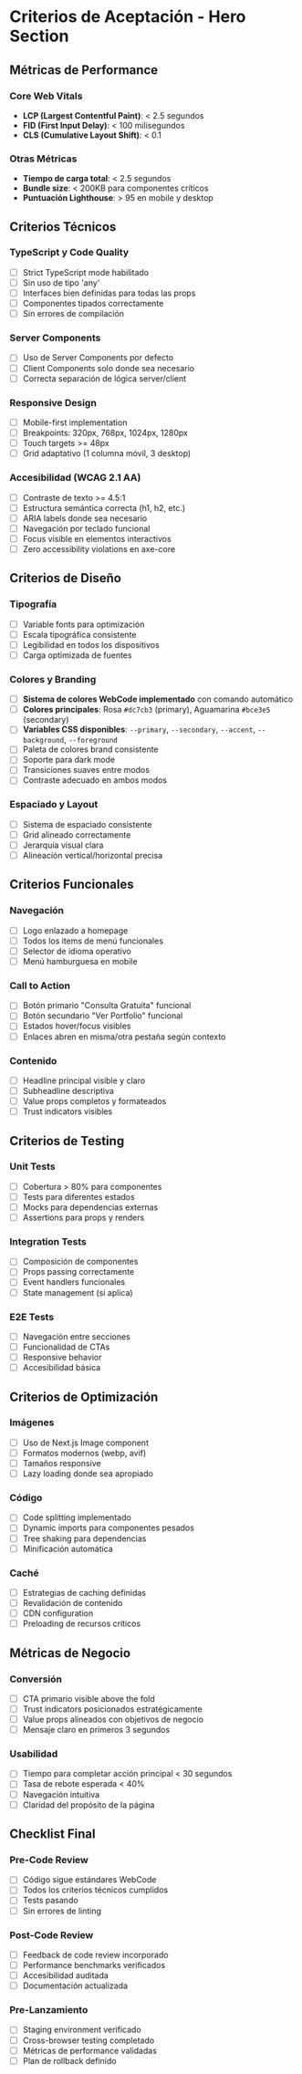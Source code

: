 # Criterios de Aceptación - Hero Section

## Métricas de Performance

### Core Web Vitals

- **LCP (Largest Contentful Paint)**: < 2.5 segundos
- **FID (First Input Delay)**: < 100 milisegundos
- **CLS (Cumulative Layout Shift)**: < 0.1

### Otras Métricas

- **Tiempo de carga total**: < 2.5 segundos
- **Bundle size**: < 200KB para componentes críticos
- **Puntuación Lighthouse**: > 95 en mobile y desktop

## Criterios Técnicos

### TypeScript y Code Quality

- [ ] Strict TypeScript mode habilitado
- [ ] Sin uso de tipo 'any'
- [ ] Interfaces bien definidas para todas las props
- [ ] Componentes tipados correctamente
- [ ] Sin errores de compilación

### Server Components

- [ ] Uso de Server Components por defecto
- [ ] Client Components solo donde sea necesario
- [ ] Correcta separación de lógica server/client

### Responsive Design

- [ ] Mobile-first implementation
- [ ] Breakpoints: 320px, 768px, 1024px, 1280px
- [ ] Touch targets >= 48px
- [ ] Grid adaptativo (1 columna móvil, 3 desktop)

### Accesibilidad (WCAG 2.1 AA)

- [ ] Contraste de texto >= 4.5:1
- [ ] Estructura semántica correcta (h1, h2, etc.)
- [ ] ARIA labels donde sea necesario
- [ ] Navegación por teclado funcional
- [ ] Focus visible en elementos interactivos
- [ ] Zero accessibility violations en axe-core

## Criterios de Diseño

### Tipografía

- [ ] Variable fonts para optimización
- [ ] Escala tipográfica consistente
- [ ] Legibilidad en todos los dispositivos
- [ ] Carga optimizada de fuentes

### Colores y Branding

- [ ] **Sistema de colores WebCode implementado** con comando automático
- [ ] **Colores principales**: Rosa `#dc7cb3` (primary), Aguamarina `#bce3e5` (secondary)
- [ ] **Variables CSS disponibles**: `--primary`, `--secondary`, `--accent`, `--background`, `--foreground`
- [ ] Paleta de colores brand consistente
- [ ] Soporte para dark mode
- [ ] Transiciones suaves entre modos
- [ ] Contraste adecuado en ambos modos

### Espaciado y Layout

- [ ] Sistema de espaciado consistente
- [ ] Grid alineado correctamente
- [ ] Jerarquía visual clara
- [ ] Alineación vertical/horizontal precisa

## Criterios Funcionales

### Navegación

- [ ] Logo enlazado a homepage
- [ ] Todos los items de menú funcionales
- [ ] Selector de idioma operativo
- [ ] Menú hamburguesa en mobile

### Call to Action

- [ ] Botón primario "Consulta Gratuita" funcional
- [ ] Botón secundario "Ver Portfolio" funcional
- [ ] Estados hover/focus visibles
- [ ] Enlaces abren en misma/otra pestaña según contexto

### Contenido

- [ ] Headline principal visible y claro
- [ ] Subheadline descriptiva
- [ ] Value props completos y formateados
- [ ] Trust indicators visibles

## Criterios de Testing

### Unit Tests

- [ ] Cobertura > 80% para componentes
- [ ] Tests para diferentes estados
- [ ] Mocks para dependencias externas
- [ ] Assertions para props y renders

### Integration Tests

- [ ] Composición de componentes
- [ ] Props passing correctamente
- [ ] Event handlers funcionales
- [ ] State management (si aplica)

### E2E Tests

- [ ] Navegación entre secciones
- [ ] Funcionalidad de CTAs
- [ ] Responsive behavior
- [ ] Accesibilidad básica

## Criterios de Optimización

### Imágenes

- [ ] Uso de Next.js Image component
- [ ] Formatos modernos (webp, avif)
- [ ] Tamaños responsive
- [ ] Lazy loading donde sea apropiado

### Código

- [ ] Code splitting implementado
- [ ] Dynamic imports para componentes pesados
- [ ] Tree shaking para dependencias
- [ ] Minificación automática

### Caché

- [ ] Estrategias de caching definidas
- [ ] Revalidación de contenido
- [ ] CDN configuration
- [ ] Preloading de recursos críticos

## Métricas de Negocio

### Conversión

- [ ] CTA primario visible above the fold
- [ ] Trust indicators posicionados estratégicamente
- [ ] Value props alineados con objetivos de negocio
- [ ] Mensaje claro en primeros 3 segundos

### Usabilidad

- [ ] Tiempo para completar acción principal < 30 segundos
- [ ] Tasa de rebote esperada < 40%
- [ ] Navegación intuitiva
- [ ] Claridad del propósito de la página

## Checklist Final

### Pre-Code Review

- [ ] Código sigue estándares WebCode
- [ ] Todos los criterios técnicos cumplidos
- [ ] Tests pasando
- [ ] Sin errores de linting

### Post-Code Review

- [ ] Feedback de code review incorporado
- [ ] Performance benchmarks verificados
- [ ] Accesibilidad auditada
- [ ] Documentación actualizada

### Pre-Lanzamiento

- [ ] Staging environment verificado
- [ ] Cross-browser testing completado
- [ ] Métricas de performance validadas
- [ ] Plan de rollback definido
